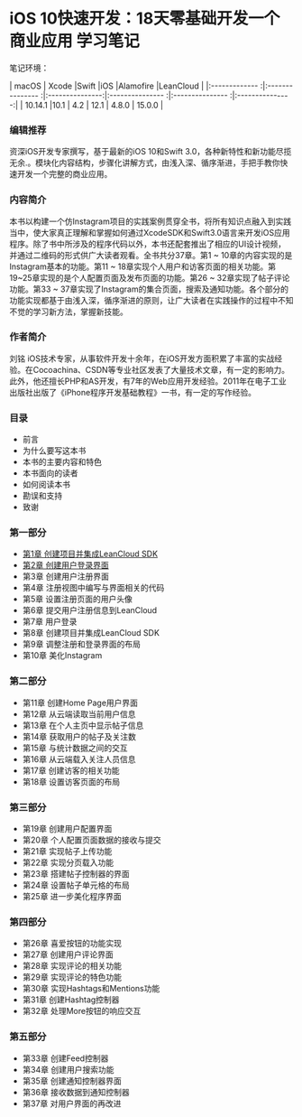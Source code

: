 # iOS 10快速开发：18天零基础开发一个商业应用 学习笔记 #

笔记环境： 

| macOS  | Xcode  |Swift |iOS      |Alamofire |LeanCloud      | 
|:------------- :|:--------------- :|:---------------:|:--------------- :|:--------------- :|:---------------:| 
| 10.14.1 |10.1       |  4.2        |  12.1 |  4.8.0       | 15.0.0 |

### 编辑推荐 ###

资深iOS开发专家撰写，基于最新的iOS 10和Swift 3.0，各种新特性和新功能尽揽无余.。模块化内容结构，步骤化讲解方式，由浅入深、循序渐进，手把手教你快速开发一个完整的商业应用。
### 内容简介 ###

本书以构建一个仿Instagram项目的实践案例贯穿全书，将所有知识点融入到实践当中，使大家真正理解和掌握如何通过XcodeSDK和Swift3.0语言来开发iOS应用程序。除了书中所涉及的程序代码以外，本书还配套推出了相应的UI设计视频，并通过二维码的形式供广大读者观看。全书共分37章。第1 ~ 10章的内容实现的是Instagram基本的功能。第11 ~ 18章实现个人用户和访客页面的相关功能。第19~25章实现的是个人配置页面及发布页面的功能。第26 ~ 32章实现了帖子评论功能。第33 ~ 37章实现了Instagram的集合页面，搜索及通知功能。各个部分的功能实现都基于由浅入深，循序渐进的原则，让广大读者在实践操作的过程中不知不觉的学习新方法，掌握新技能。
### 作者简介 ###

刘铭 iOS技术专家，从事软件开发十余年，在iOS开发方面积累了丰富的实战经验。在Cocoachina、CSDN等专业社区发表了大量技术文章，有一定的影响力。此外，他还擅长PHP和AS开发，有7年的Web应用开发经验。2011年在电子工业出版社出版了《iPhone程序开发基础教程》一书，有一定的写作经验。
### 目录 ###
- 前言
- 为什么要写这本书
- 本书的主要内容和特色
- 本书面向的读者
- 如何阅读本书
- 勘误和支持
- 致谢

### 第一部分 ###
- [第1章 创建项目并集成LeanCloud SDK](https://github.com/CoderDream/iOS_10_Development_QuickStart_Guide/blob/master/chapter01.md)
-  [第2章 创建用户登录界面](https://github.com/CoderDream/iOS_10_Development_QuickStart_Guide/blob/master/chapter02.md)
- 第3章 创建用户注册界面
- 第4章 注册视图中编写与界面相关的代码
- 第5章 设置注册页面的用户头像
- 第6章 提交用户注册信息到LeanCloud
- 第7章 用户登录
- 第8章 创建项目并集成LeanCloud SDK
- 第9章 调整注册和登录界面的布局
- 第10章 美化Instagram

### 第二部分 ###
- 第11章 创建Home Page用户界面
- 第12章 从云端读取当前用户信息
- 第13章 在个人主页中显示帖子信息
- 第14章 获取用户的帖子及关注数
- 第15章 与统计数据之间的交互
- 第16章 从云端载入关注人员信息
- 第17章 创建访客的相关功能
- 第18章 设置访客页面的布局

### 第三部分 ###
- 第19章 创建用户配置界面
- 第20章 个人配置页面数据的接收与提交
- 第21章 实现帖子上传功能
- 第22章 实现分页载入功能
- 第23章 搭建帖子控制器的界面
- 第24章 设置帖子单元格的布局
- 第25章 进一步美化程序界面

### 第四部分 
- 第26章 喜爱按钮的功能实现
- 第27章 创建用户评论界面
- 第28章 实现评论的相关功能
- 第29章 实现评论的特色功能
- 第30章 实现Hashtags和Mentions功能
- 第31章 创建Hashtag控制器
- 第32章 处理More按钮的响应交互

### 第五部分 ###
- 第33章 创建Feed控制器
- 第34章 创建用户搜索功能
- 第35章 创建通知控制器界面
- 第36章 接收数据到通知控制器
- 第37章 对用户界面的再改进

